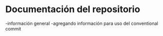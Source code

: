 # Documentación del repositorio
-información general
-agregando información para uso del conventional commit